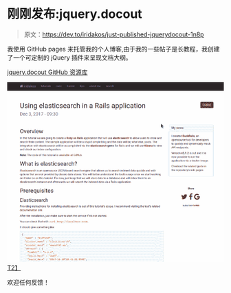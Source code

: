 # 刚刚发布:jquery.docout

> 原文：<https://dev.to/iridakos/just-published-jquerydocout-1n8p>

我使用 GitHub pages 来托管我的个人博客,由于我的一些帖子是长教程，我创建了一个可定制的 jQuery 插件来呈现文档大纲。

[jquery.docout GitHub 资源库](https://github.com/iridakos/jquery.docout)

[![jquery.docout demo image](img/449292229fe14991e8af951922ed98b6.png)T2】](https://res.cloudinary.com/practicaldev/image/fetch/s--AbBMW8dA--/c_limit%2Cf_auto%2Cfl_progressive%2Cq_66%2Cw_880/https://raw.githubusercontent.com/iridakos/jquery.docout/master/doc/resourcimg/document-outline.gif)

欢迎任何反馈！